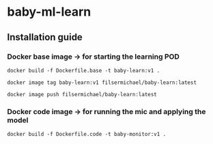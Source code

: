 # baby-ml-learn

## Installation guide

### Docker base image -> for starting the learning POD
```
docker build -f Dockerfile.base -t baby-learn:v1 .
```

```
docker image tag baby-learn:v1 filsermichael/baby-learn:latest
```

```
docker image push filsermichael/baby-learn:latest

```

### Docker code image -> for running the mic and applying the model
```
docker build -f Dockerfile.code -t baby-monitor:v1 .
```